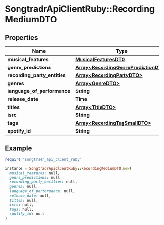 # SongtradrApiClientRuby::RecordingMediumDTO

## Properties

| Name | Type | Description | Notes |
| ---- | ---- | ----------- | ----- |
| **musical_features** | [**MusicalFeaturesDTO**](MusicalFeaturesDTO.md) |  | [optional] |
| **genre_predictions** | [**Array&lt;RecordingGenrePredictionDTO&gt;**](RecordingGenrePredictionDTO.md) |  | [optional] |
| **recording_party_entities** | [**Array&lt;RecordingPartyDTO&gt;**](RecordingPartyDTO.md) |  | [optional] |
| **genres** | [**Array&lt;GenreDTO&gt;**](GenreDTO.md) |  | [optional] |
| **language_of_performance** | **String** |  | [optional] |
| **release_date** | **Time** |  | [optional] |
| **titles** | [**Array&lt;TitleDTO&gt;**](TitleDTO.md) |  | [optional] |
| **isrc** | **String** |  |  |
| **tags** | [**Array&lt;RecordingTagSmallDTO&gt;**](RecordingTagSmallDTO.md) |  | [optional] |
| **spotify_id** | **String** |  | [optional] |

## Example

```ruby
require 'songtradr_api_client_ruby'

instance = SongtradrApiClientRuby::RecordingMediumDTO.new(
  musical_features: null,
  genre_predictions: null,
  recording_party_entities: null,
  genres: null,
  language_of_performance: null,
  release_date: null,
  titles: null,
  isrc: null,
  tags: null,
  spotify_id: null
)
```

